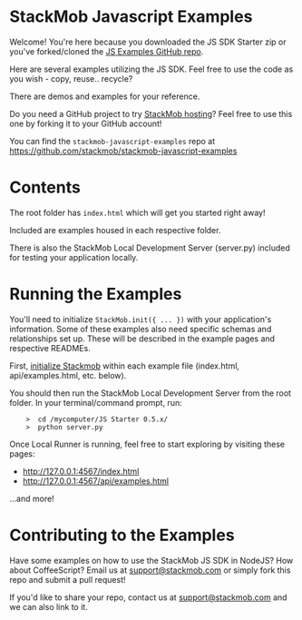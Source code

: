 # StackMob Javascript Examples

Welcome!  You're here because you downloaded the JS SDK Starter zip or you've forked/cloned the <a href="https://github.com/stackmob/stackmob-javascript-examples" target="_blank">JS Examples GitHub repo</a>.

Here are several examples utilizing the JS SDK.  Feel free to use the code as you wish - copy, reuse.. recycle?  

There are demos and examples for your reference.

Do you need a GitHub project to try <a href="http://www.stackmob.com/devcenter/docs/StackMob-Hosted-HTML5:-GitHub" target="_blank">StackMob hosting</a>?  Feel free to use this one by forking it to your GitHub account!

You can find the `stackmob-javascript-examples` repo at <a target="_blank" href="https://github.com/stackmob/stackmob-javascript-examples">https://github.com/stackmob/stackmob-javascript-examples</a>   

# Contents

The root folder has `index.html` which will get you started right away!

Included are examples housed in each respective folder.   

There is also the StackMob Local Development Server (server.py) included for testing your application locally.

# Running the Examples 


You'll need to initialize `StackMob.init({ ... })` with your application's information.  Some of these examples also need specific schemas and relationships set up.  These will be described in the example pages and respective READMEs.

First, <a href="https://stackmob.com/platform/help/tutorials/html5_js_sdk" target="_blank">initialize Stackmob</a> within each example file (index.html, api/examples.html, etc. below).

You should then run the StackMob Local Development Server from the root folder.  In your terminal/command prompt, run:

		>  cd /mycomputer/JS Starter 0.5.x/
		>  python server.py


Once Local Runner is running, feel free to start exploring by visiting these pages:

* <a href="http://127.0.0.1:4567/api/examples.html" target="_blank">http://127.0.0.1:4567/index.html</a>
* <a href="http://127.0.0.1:4567/api/examples.html" target="_blank">http://127.0.0.1:4567/api/examples.html</a>

...and more!

# Contributing to the Examples

Have some examples on how to use the StackMob JS SDK in NodeJS?  How about CoffeeScript?  Email us at support@stackmob.com or simply fork this repo and submit a pull request!  

If you'd like to share your repo, contact us at support@stackmob.com and we can also link to it.
